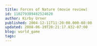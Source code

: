 ```yaml
---
title: Forces of Nature (movie review)
id: 110279389482524620
author: Kirby Urner
published: 2004-12-11T11:20:00.000-08:00
updated: 2008-06-19T20:21:17.832-07:00
blog: world_game
tags: 
---
```


